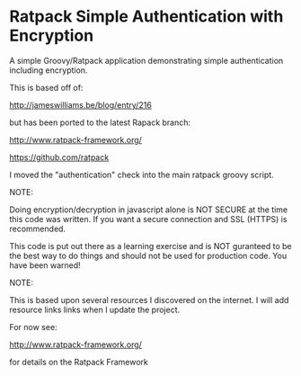 # Ratpack Simple Authentication with Encryption

A simple Groovy/Ratpack application demonstrating simple authentication including encryption.

This is based off of:

http://jameswilliams.be/blog/entry/216

but has been ported to the latest Rapack branch:

http://www.ratpack-framework.org/

https://github.com/ratpack

I moved the "authentication" check into the main ratpack groovy script.

NOTE:

Doing encryption/decryption in javascript alone is NOT SECURE at the time this code was written.
If you want a secure connection and SSL (HTTPS) is recommended.

This code is put out there as a learning exercise and is NOT guranteed to be the best way to do things and should not be used for production code.
You have been warned!

NOTE:

This is based upon several resources I discovered on the internet.
I will add resource links links when I update the project.

For now see:

http://www.ratpack-framework.org/

for details on the Ratpack Framework


